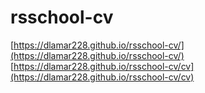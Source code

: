 # rsschool-cv # 
[https://dlamar228.github.io/rsschool-cv/](https://dlamar228.github.io/rsschool-cv/)  
[https://dlamar228.github.io/rsschool-cv/cv](https://dlamar228.github.io/rsschool-cv/cv)  
